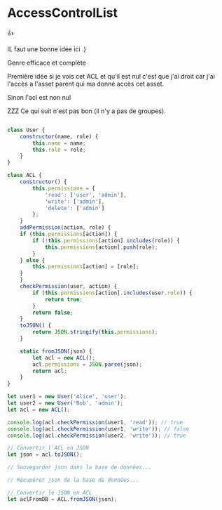 # AccessControlList

:thumbsup:

IL faut une bonne idée ici .)

Genre efficace et complète&#x20;

Première idée si je vois cet  ACL et qu'il est nul c'est que j'ai droit car j'ai l'accès a l'asset parent qui ma donné accès cet asset.&#x20;

Sinon l'acl est non nul&#x20;

ZZZ Ce qui suit n'est pas bon (il n'y a pas de groupes).&#x20;

```javascript

class User {
    constructor(name, role) {
        this.name = name;
        this.role = role;
    }
}

class ACL {
    constructor() {
        this.permissions = {
            'read': ['user', 'admin'],
            'write': ['admin'],
            'delete': ['admin']
        };
    }
    addPermission(action, role) {
    if (this.permissions[action]) {
        if (!this.permissions[action].includes(role)) {
            this.permissions[action].push(role);
        }
    } else {
        this.permissions[action] = [role];
    }
    }
    checkPermission(user, action) {
        if (this.permissions[action].includes(user.role)) {
            return true;
        }
        return false;
    }
    toJSON() {
        return JSON.stringify(this.permissions);
    }

    static fromJSON(json) {
        let acl = new ACL();
        acl.permissions = JSON.parse(json);
        return acl;
    }
}

let user1 = new User('Alice', 'user');
let user2 = new User('Bob', 'admin');
let acl = new ACL();

console.log(acl.checkPermission(user1, 'read')); // true
console.log(acl.checkPermission(user1, 'write')); // false
console.log(acl.checkPermission(user2, 'write')); // true

// Convertir l'ACL en JSON
let json = acl.toJSON();

// Sauvegarder json dans la base de données...

// Récupérer json de la base de données...

// Convertir le JSON en ACL
let aclFromDB = ACL.fromJSON(json);
```
